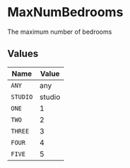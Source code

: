 # MaxNumBedrooms

The maximum number of bedrooms


## Values

| Name     | Value    |
| -------- | -------- |
| `ANY`    | any      |
| `STUDIO` | studio   |
| `ONE`    | 1        |
| `TWO`    | 2        |
| `THREE`  | 3        |
| `FOUR`   | 4        |
| `FIVE`   | 5        |